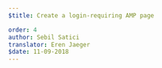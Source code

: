 ```yaml
---
$title: Create a login-requiring AMP page

order: 4
author: Sebil Satici
translator: Eren Jaeger
$date: 11-09-2018
---
```

